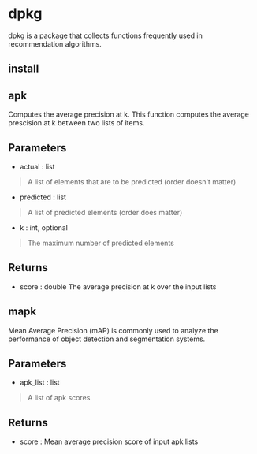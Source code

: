 
# dpkg

dpkg is a package that collects functions frequently used in recommendation algorithms.

## install

## apk

Computes the average precision at k. This function computes the average prescision at k between two lists of items.

Parameters
----------
* actual : list
> A list of elements that are to be predicted (order doesn't matter)
* predicted : list
> A list of predicted elements (order does matter)
* k : int, optional
> The maximum number of predicted elements

Returns
-------
* score : double The average precision at k over the input lists

## mapk

Mean Average Precision (mAP) is commonly used to analyze the performance of object detection and segmentation systems. 

Parameters
----------
* apk_list : list
> A list of apk scores

Returns
----------
* score : Mean average precision score of input apk lists

